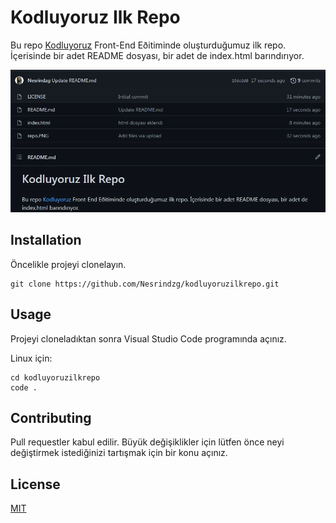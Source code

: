 # Kodluyoruz Ilk Repo

Bu repo [Kodluyoruz](https://www.kodluyoruz.org/) Front-End Eðitiminde oluşturduğumuz ilk repo. İçerisinde bir adet
README dosyası, bir adet de index.html barındırıyor.

![repository](repo.PNG)

## Installation

Öncelikle projeyi clonelayın.


```
git clone https://github.com/Nesrindzg/kodluyoruzilkrepo.git

```

## Usage

Projeyi cloneladıktan sonra Visual Studio Code programında açınız.

Linux için:

```
cd kodluyoruzilkrepo
code .

```

## Contributing

Pull requestler kabul edilir. Büyük değişiklikler için lütfen önce neyi değiştirmek istediğinizi tartışmak için bir konu açınız.

## License

[MIT](https://choosealicense.com/licenses/mit/)
